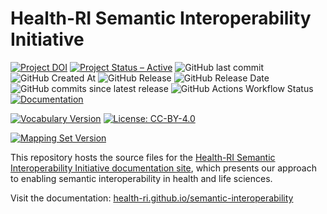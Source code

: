 # Health-RI Semantic Interoperability Initiative
[![Project DOI](https://zenodo.org/badge/DOI/10.5281/zenodo.16949640.svg)](https://doi.org/10.5281/zenodo.16949640)
[![Project Status – Active](https://www.repostatus.org/badges/latest/active.svg)](https://www.repostatus.org/#active)
![GitHub last commit](https://img.shields.io/github/last-commit/Health-RI/semantic-interoperability)
![GitHub Created At](https://img.shields.io/github/created-at/Health-RI/semantic-interoperability)
![GitHub Release](https://img.shields.io/github/v/release/Health-RI/semantic-interoperability)
![GitHub Release Date](https://img.shields.io/github/release-date/Health-RI/semantic-interoperability)
![GitHub commits since latest release](https://img.shields.io/github/commits-since/Health-RI/semantic-interoperability/latest)
![GitHub Actions Workflow Status](https://img.shields.io/github/actions/workflow/status/health-ri/semantic-interoperability/deploy.yml)
[![Documentation](https://img.shields.io/badge/Docs-Specification-blue.svg)](https://health-ri.github.io/semantic-interoperability/)

<!-- Ontology latest release -->
<!-- [![Ontology Version](https://img.shields.io/github/v/release/Health-RI/semantic-interoperability?filter=ontology-v*&sort=semver)](https://github.com/Health-RI/semantic-interoperability/releases?q=tag%3Aontology-) [![License: CC-BY-4.0](https://img.shields.io/badge/License-CC--BY--4.0-blue.svg)](https://creativecommons.org/licenses/by/4.0/)
-->

<!-- Vocabulary latest release -->
[![Vocabulary Version](https://img.shields.io/github/v/release/Health-RI/semantic-interoperability?filter=vocabulary-v*&sort=semver)](https://github.com/Health-RI/semantic-interoperability/releases?q=tag%3Avocabulary-) [![License: CC-BY-4.0](https://img.shields.io/badge/License-CC--BY--4.0-blue.svg)](https://creativecommons.org/licenses/by/4.0/)

<!-- Mapping Set latest release -->
[![Mapping Set Version](https://img.shields.io/github/v/release/Health-RI/semantic-interoperability?filter=mappings-v*&sort=semver)](https://github.com/Health-RI/semantic-interoperability/releases?q=tag%3Amappings-)

This repository hosts the source files for the [Health-RI Semantic Interoperability Initiative documentation site](https://health-ri.github.io/semantic-interoperability/), which presents our approach to enabling semantic interoperability in health and life sciences.

Visit the documentation: [health-ri.github.io/semantic-interoperability](https://health-ri.github.io/semantic-interoperability/)
